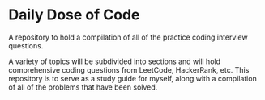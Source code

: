 # Daily Dose of Code
A repository to hold a compilation of all of the practice coding interview questions.

A variety of topics will be subdivided into sections and will hold comprehensive coding questions from LeetCode, HackerRank, etc. This repository is to serve as a study guide for myself, along with a compilation of all of the problems that have been solved. 
